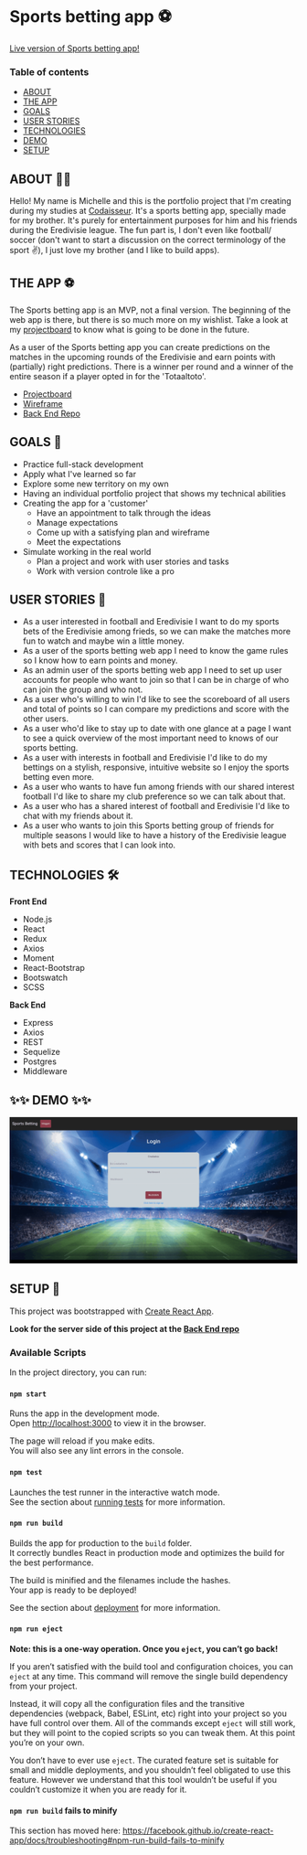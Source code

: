 # Sports betting app :soccer:

[Live version of Sports betting app!](sports-betting.netlify.app)

### Table of contents

- [ABOUT](#about)
- [THE APP](#the-app)
- [GOALS](#goals)
- [USER STORIES](#user-stories)
- [TECHNOLOGIES](#technologies)
- [DEMO](#demo)
- [SETUP](#setup)

## ABOUT :woman_cartwheeling:

Hello! My name is Michelle and this is the portfolio project that I'm creating during my studies at [Codaisseur](https://github.com/Codaisseur). It's a sports betting app, specially made for my brother. It's purely for entertainment purposes for him and his friends during the Eredivisie league. The fun part is, I don't even like football/ soccer (don't want to start a discussion on the correct terminology of the sport :v:), I just love my brother (and I like to build apps).

## THE APP :soccer:

The Sports betting app is an MVP, not a final version. The beginning of the web app is there, but there is so much more on my wishlist. Take a look at my [projectboard](https://github.com/users/mipes4/projects/1) to know what is going to be done in the future.

As a user of the Sports betting app you can create predictions on the matches in the upcoming rounds of the Eredivisie and earn points with (partially) right predictions. There is a winner per round and a winner of the entire season if a player opted in for the 'Totaaltoto'.

- [Projectboard](https://github.com/users/mipes4/projects/1)
- [Wireframe](https://sportsbetting-mp.netlify.app/)
- [Back End Repo](https://github.com/mipes4/sportsbetting_be)

## GOALS :goal_net:

- Practice full-stack development
- Apply what I've learned so far
- Explore some new territory on my own
- Having an individual portfolio project that shows my technical abilities
- Creating the app for a 'customer'
  - Have an appointment to talk through the ideas
  - Manage expectations
  - Come up with a satisfying plan and wireframe
  - Meet the expectations
- Simulate working in the real world
  - Plan a project and work with user stories and tasks
  - Work with version controle like a pro

## USER STORIES :bookmark_tabs:

- As a user interested in football and Eredivisie I want to do my sports bets of the Eredivisie among frieds, so we can make the matches more fun to watch and maybe win a little money.
- As a user of the sports betting web app I need to know the game rules so I know how to earn points and money.
- As an admin user of the sports betting web app I need to set up user accounts for people who want to join so that I can be in charge of who can join the group and who not.
- As a user who's willing to win I'd like to see the scoreboard of all users and total of points so I can compare my predictions and score with the other users.
- As a user who'd like to stay up to date with one glance at a page I want to see a quick overview of the most important need to knows of our sports betting.
- As a user with interests in football and Eredivisie I'd like to do my bettings on a stylish, responsive, intuitive website so I enjoy the sports betting even more.
- As a user who wants to have fun among friends with our shared interest football I'd like to share my club preference so we can talk about that.
- As a user who has a shared interest of football and Eredivisie I'd like to chat with my friends about it.
- As a user who wants to join this Sports betting group of friends for multiple seasons I would like to have a history of the Eredivisie league with bets and scores that I can look into.

## TECHNOLOGIES :hammer_and_wrench:

**Front End**

- Node.js
- React
- Redux
- Axios
- Moment
- React-Bootstrap
- Bootswatch
- SCSS

**Back End**

- Express
- Axios
- REST
- Sequelize
- Postgres
- Middleware

## :sparkles::sparkles: DEMO :sparkles::sparkles:

![Demo of Sports betting app](Demo/demo_app.gif)

## SETUP :electric_plug:

This project was bootstrapped with [Create React App](https://github.com/facebook/create-react-app).

**Look for the server side of this project at the [Back End repo](https://github.com/mipes4/sportsbetting_be)**

### Available Scripts

In the project directory, you can run:

#### `npm start`

Runs the app in the development mode.<br />
Open [http://localhost:3000](http://localhost:3000) to view it in the browser.

The page will reload if you make edits.<br />
You will also see any lint errors in the console.

#### `npm test`

Launches the test runner in the interactive watch mode.<br />
See the section about [running tests](https://facebook.github.io/create-react-app/docs/running-tests) for more information.

#### `npm run build`

Builds the app for production to the `build` folder.<br />
It correctly bundles React in production mode and optimizes the build for the best performance.

The build is minified and the filenames include the hashes.<br />
Your app is ready to be deployed!

See the section about [deployment](https://facebook.github.io/create-react-app/docs/deployment) for more information.

#### `npm run eject`

**Note: this is a one-way operation. Once you `eject`, you can’t go back!**

If you aren’t satisfied with the build tool and configuration choices, you can `eject` at any time. This command will remove the single build dependency from your project.

Instead, it will copy all the configuration files and the transitive dependencies (webpack, Babel, ESLint, etc) right into your project so you have full control over them. All of the commands except `eject` will still work, but they will point to the copied scripts so you can tweak them. At this point you’re on your own.

You don’t have to ever use `eject`. The curated feature set is suitable for small and middle deployments, and you shouldn’t feel obligated to use this feature. However we understand that this tool wouldn’t be useful if you couldn’t customize it when you are ready for it.

#### `npm run build` fails to minify

This section has moved here: https://facebook.github.io/create-react-app/docs/troubleshooting#npm-run-build-fails-to-minify
